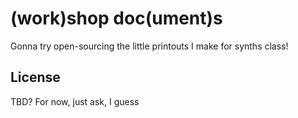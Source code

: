 # (work)shop doc(ument)s

Gonna try open-sourcing the little printouts I make for synths class!

## License

TBD? For now, just ask, I guess